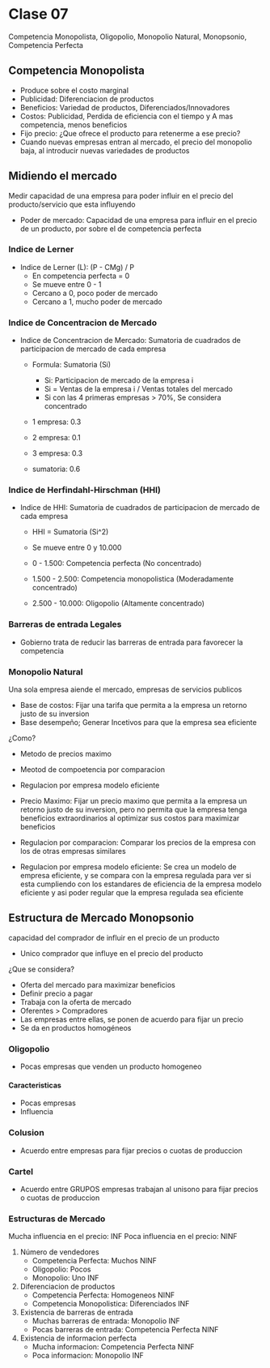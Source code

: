 # Clase 07
Competencia Monopolista, Oligopolio, Monopolio Natural, Monopsonio, Competencia Perfecta

## Competencia Monopolista

* Produce sobre el costo marginal
* Publicidad: Diferenciacion de productos
* Beneficios: Variedad de productos, Diferenciados/Innovadores
* Costos: Publicidad, Perdida de eficiencia con el tiempo y A mas competencia, menos beneficios
* Fijo precio: ¿Que ofrece el producto para retenerme a ese precio?
* Cuando nuevas empresas entran al mercado, el precio del monopolio baja, al introducir nuevas variedades de productos

## Midiendo el mercado

Medir capacidad de una empresa para poder influir en el precio del producto/servicio que esta influyendo

* Poder de mercado: Capacidad de una empresa para influir en el precio de un producto, por sobre el de competencia perfecta

### Indice de Lerner

* Indice de Lerner (L): (P - CMg) / P
  * En competencia perfecta = 0
  * Se mueve entre 0 - 1
  * Cercano a 0, poco poder de mercado
  * Cercano a 1, mucho poder de mercado

### Indice de Concentracion de Mercado

* Indice de Concentracion de Mercado: Sumatoria de cuadrados de participacion de mercado de cada empresa
  * Formula: Sumatoria (Si)
    * Si: Participacion de mercado de la empresa i
    * Si = Ventas de la empresa i / Ventas totales del mercado
    * Si con las 4 primeras empresas > 70%, Se considera concentrado


  * 1 empresa: 0.3
  * 2 empresa: 0.1
  * 3 empresa: 0.3
  * sumatoria: 0.6


### Indice de Herfindahl-Hirschman (HHI)

* Indice  de HHI: Sumatoria de cuadrados de participacion de mercado de cada empresa 
  * HHI = Sumatoria (Si^2)

  * Se mueve entre 0 y 10.000
  * 0 - 1.500: Competencia perfecta (No concentrado)
  * 1.500 - 2.500: Competencia monopolistica (Moderadamente concentrado)
  * 2.500 - 10.000: Oligopolio (Altamente concentrado)

### Barreras de entrada Legales

* Gobierno trata de reducir las barreras de entrada para favorecer la competencia

### Monopolio Natural

Una sola empresa aiende el mercado, empresas de servicios publicos

* Base de costos: Fijar una tarifa que permita a la empresa un retorno justo de su inversion
* Base desempeño; Generar Incetivos para que la empresa sea eficiente

¿Como?
* Metodo de precios maximo
* Meotod de compoetencia por comparacion
* Regulacion por empresa modelo eficiente


* Precio Maximo: Fijar un precio maximo que permita a la empresa un retorno justo de su inversion, pero no permita que la empresa tenga beneficios extraordinarios al optimizar sus costos para maximizar beneficios
* Regulacion por comparacion: Comparar los precios de la empresa con los de otras empresas similares
* Regulacion por empresa modelo eficiente: Se crea un modelo de empresa eficiente, y se compara con la empresa regulada para ver si esta cumpliendo con los estandares de eficiencia de la empresa modelo eficiente y asi poder regular que la empresa regulada sea eficiente

## Estructura de Mercado Monopsonio

capacidad del comprador de influir en el precio de un producto

* Unico comprador que influye en el precio del producto

¿Que se considera?
* Oferta del mercado para maximizar beneficios
* Definir precio a pagar
* Trabaja con la oferta de mercado
* Oferentes > Compradores
* Las empresas entre ellas, se ponen de acuerdo para fijar un precio
* Se da en productos homogéneos

### Oligopolio

* Pocas empresas que venden un producto homogeneo

#### Caracteristicas

* Pocas empresas
* Influencia


### Colusion

* Acuerdo entre empresas para fijar precios o cuotas de produccion

### Cartel 

* Acuerdo entre GRUPOS empresas trabajan al unisono para fijar precios o cuotas de produccion

### Estructuras de Mercado

Mucha influencia en el precio: INF
Poca influencia en el precio: NINF

1. Número de vendedores
   * Competencia Perfecta: Muchos NINF
   * Oligopolio: Pocos
   * Monopolio: Uno INF
2. Diferenciacion de productos
   * Competencia Perfecta: Homogeneos NINF
   * Competencia Monopolistica: Diferenciados INF
3. Existencia de barreras de entrada
   * Muchas barreras de entrada: Monopolio INF
   * Pocas barreras de entrada: Competencia Perfecta NINF
4. Existencia de informacion perfecta
   * Mucha informacion: Competencia Perfecta NINF
   * Poca informacion: Monopolio INF

